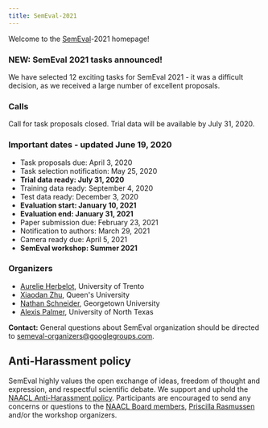 ```yaml
---
title: SemEval-2021
---
```


Welcome to the [SemEval](https://semeval.github.io/)-2021 homepage!

### NEW: SemEval 2021 tasks announced! 

We have selected 12 exciting tasks for SemEval 2021 - it was a difficult decision, as we received a large number of excellent proposals. 

### Calls

Call for task proposals closed. Trial data will be available by July 31, 2020.

### Important dates - updated June 19, 2020

- Task proposals due: April 3, 2020
- Task selection notification: May 25, 2020
- __Trial data ready: July 31, 2020__
- Training data ready: September 4, 2020
- Test data ready: December 3, 2020
- __Evaluation start: January 10, 2021__
- __Evaluation end: January 31, 2021__
- Paper submission due: February 23, 2021
- Notification to authors: March 29, 2021
- Camera ready due: April 5, 2021
- __SemEval workshop: Summer 2021__

### Organizers

- [Aurelie Herbelot](http://aurelieherbelot.net/), University of Trento
- [Xiaodan Zhu](http://www.xiaodanzhu.com/), Queen's University
- [Nathan Schneider](http://people.cs.georgetown.edu/nschneid/), Georgetown University
- [Alexis Palmer](https://linguistics.unt.edu/alexis-palmer), University of North Texas

__Contact:__ General questions about SemEval organization should be directed to <semeval-organizers@googlegroups.com>.

## Anti-Harassment policy

SemEval highly values the open exchange of ideas, freedom of thought and expression, and respectful scientific debate. We support and uphold the [NAACL Anti-Harassment policy](http://naacl.org/policies/anti-harassment.html). Participants are encouraged to send any concerns or questions to the [NAACL Board members](http://naacl.org/officers/), [Priscilla Rasmussen](mailto:acl@aclweb.org) and/or the workshop organizers.

